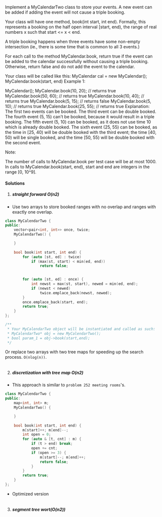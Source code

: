 Implement a MyCalendarTwo class to store your events. A new event can be added if adding the event will not cause a triple booking.

Your class will have one method, book(int start, int end). Formally, this represents a booking on the half open interval [start, end), the range of real numbers x such that start <= x < end.

A triple booking happens when three events have some non-empty intersection (ie., there is some time that is common to all 3 events.)

For each call to the method MyCalendar.book, return true if the event can be added to the calendar successfully without causing a triple booking. Otherwise, return false and do not add the event to the calendar.

Your class will be called like this: MyCalendar cal = new MyCalendar(); MyCalendar.book(start, end)
Example 1:

MyCalendar();
MyCalendar.book(10, 20); // returns true
MyCalendar.book(50, 60); // returns true
MyCalendar.book(10, 40); // returns true
MyCalendar.book(5, 15); // returns false
MyCalendar.book(5, 10); // returns true
MyCalendar.book(25, 55); // returns true
Explanation: 
The first two events can be booked.  The third event can be double booked.
The fourth event (5, 15) can't be booked, because it would result in a triple booking.
The fifth event (5, 10) can be booked, as it does not use time 10 which is already double booked.
The sixth event (25, 55) can be booked, as the time in [25, 40) will be double booked with the third event;
the time [40, 50) will be single booked, and the time [50, 55) will be double booked with the second event.
 

Note:

The number of calls to MyCalendar.book per test case will be at most 1000.
In calls to MyCalendar.book(start, end), start and end are integers in the range [0, 10^9].

#### Solutions


1. ##### straight forward O(n2)

- Use two arrays to store booked ranges with no overlap and ranges with exactly one overlap.

```c++
class MyCalendarTwo {
public:
    vector<pair<int, int>> once, twice;
    MyCalendarTwo() {

    }
    
    bool book(int start, int end) {
        for (auto [st, ed] : twice)
            if (max(st, start) < min(ed, end))
                return false;
        

        for (auto [st, ed] : once) {
            int newst = max(st, start), newed = min(ed, end);
            if (newst < newed)
                twice.emplace_back(newst, newed);
        }
        once.emplace_back(start, end);
        return true;        
    }
};

/**
 * Your MyCalendarTwo object will be instantiated and called as such:
 * MyCalendarTwo* obj = new MyCalendarTwo();
 * bool param_1 = obj->book(start,end);
 */
```


Or replace two arrays with two tree maps for speeding up the search process. `O(nlog(n))`.

```c++

```

2. ##### discretization with tree map O(n2)

- This approach is similar to `problem 252 meeting rooms`'s.

```c++
class MyCalendarTwo {
public:
    map<int, int> m;
    MyCalendarTwo() {

    }
    
    bool book(int start, int end) {
        m[start]++; m[end]--;
        int open = 0;
        for (auto & [t, cnt] : m) {
            if (t > end) break;
            open += cnt;
            if (open >= 3) {
                m[start]--; m[end]++;
                return false;
            }
        }
        return true;
    }
};
```


- Optimized version

```c++


```

3. ##### segment tree wort(O(n2))

```c++


```